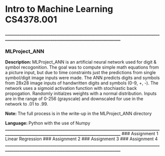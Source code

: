 
# Intro to Machine Learning CS4378.001 
<b>___________________________________________________________________________________________________________________________________</b>
### MLProject_ANN
<p> <b> Description: </b> MLProject_ANN is an artificial neural network used for digit & symbol recogonition. The goal was to compute simple math equations from a picture input, but due to time constraints just the predictions from single symbol/digit image inputs were made. The ANN predicts digits and symbols from 28x28 image inputs of handwritten digits and symbols (0-9, +, -). 
The network uses a sigmoid activation function with stochiastic back propogation. Randomly initialzes weights with a normal distribution. Inputs are in the range of 0-256 (grayscale) and downscaled for use in the network to .01 to .99.
<p> <b> Note: </b> The full process is in the write-up in the MLProject_ANN directory </p>
<b> Language: </b> Python with the use of Numpy 
<b>___________________________________________________________________________________________________________________________________</b>
### Assignment 1 Linear Regression
### Assignment 2 
### Assignment 3
### Assignment 4
<b>___________________________________________________________________________________________________________________________________</b>
